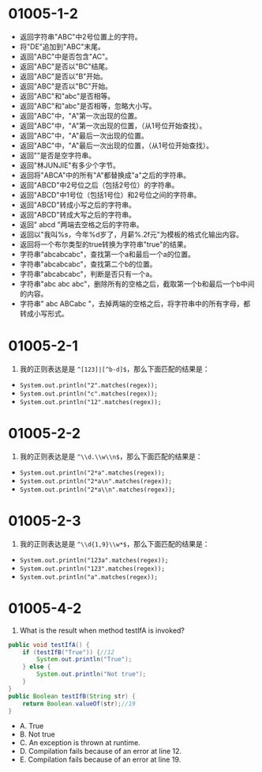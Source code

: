 # 01005-1-2
- 返回字符串"ABC"中2号位置上的字符。
- 将"DE"追加到"ABC"末尾。
- 返回"ABC"中是否包含"AC"。
- 返回"ABC"是否以"BC"结尾。
- 返回"ABC"是否以"B"开始。
- 返回"ABC"是否以"BC"开始。
- 返回"ABC"和"abc"是否相等。
- 返回"ABC"和"abc"是否相等，忽略大小写。
- 返回"ABC"中，"A"第一次出现的位置。
- 返回"ABC"中，"A"第一次出现的位置，（从1号位开始查找）。
- 返回"ABC"中，"A"最后一次出现的位置。
- 返回"ABC"中，"A"最后一次出现的位置，（从1号位开始查找）。
- 返回""是否是空字符串。
- 返回"林JUNJIE"有多少个字节。
- 返回将"ABCA"中的所有"A"都替换成"a"之后的字符串。
- 返回"ABCD"中2号位之后（包括2号位）的字符串。
- 返回"ABCD"中1号位（包括1号位）和2号位之间的字符串。
- 返回"ABCD"转成小写之后的字符串。
- 返回"ABCD"转成大写之后的字符串。
- 返回"  abcd  "两端去空格之后的字符串。
- 返回以"我叫%s，今年%d岁了，月薪%.2f元"为模板的格式化输出内容。
- 返回将一个布尔类型的true转换为字符串"true"的结果。
- 字符串"abcabcabc"，查找第一个a和最后一个a的位置。
- 字符串"abcabcabc"，查找第二个b的位置。
- 字符串"abcabcabc"，判断是否只有一个a。
- 字符串"abc abc abc"，删除所有的空格之后，截取第一个b和最后一个b中间的内容。
- 字符串"  abc ABCabc  "，去掉两端的空格之后，将字符串中的所有字母，都转成小写形式。

# 01005-2-1
1. 我的正则表达是是 `^[123]|[^b-d]$`，那么下面匹配的结果是：
- `System.out.println("2".matches(regex));`
- `System.out.println("c".matches(regex));`
- `System.out.println("12".matches(regex));`

# 01005-2-2
1. 我的正则表达是是 `^\\d.\\w\\n$`，那么下面匹配的结果是：
- `System.out.println("2*a".matches(regex));`
- `System.out.println("2*a\n".matches(regex));`
- `System.out.println("2*a\\n".matches(regex));`

# 01005-2-3
1. 我的正则表达是是 `^\\d{1,9}\\w*$`，那么下面匹配的结果是：
- `System.out.println("123a".matches(regex));`
- `System.out.println("123".matches(regex));`
- `System.out.println("a".matches(regex));`

# 01005-4-2
1. What is the result when method testIfA is invoked?
```java
public void testIfA() {
    if (testIfB("True")) {//12
        System.out.println("True");
    } else {
        System.out.println("Not true");
    }
}
public Boolean testIfB(String str) {
    return Boolean.valueOf(str);//19
}
```
- A. True
- B. Not true
- C. An exception is thrown at runtime.
- D. Compilation fails because of an error at line 12.
- E. Compilation fails because of an error at line 19.
